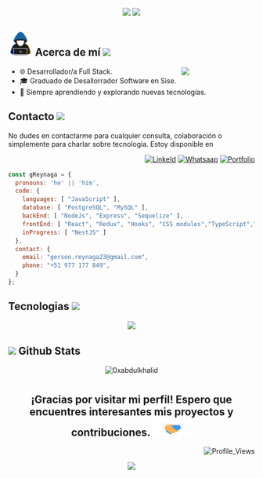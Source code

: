 <div align="center">
 
![](https://capsule-render.vercel.app/api?type=waving&color=gradient&height=100&section=header)
<a href="https://github.com/G-Reynaga"><img src="https://readme-typing-svg.herokuapp.com?color=8E28F7&pause=1000&center=true&vCenter=true&lines=Hola%2C+Bienvenido+a+mi+Github+page"></a> 
</div>

## <picture> <img src = "https://github.com/0xAbdulKhalid/0xAbdulKhalid/raw/main/assets/mdImages/about_me.gif" width = 50px></picture> Acerca de mí <img src="https://media.giphy.com/media/hvRJCLFzcasrR4ia7z/giphy.gif" width="28">

<picture> <img align="right" src="https://github.com/7oSkaaa/7oSkaaa/blob/main/Images/Right_Side.gif?raw=true" width = 150px></picture>

- 🌐 Desarrollador/a Full Stack.
- 🎓 Graduado de Desallorrador Software en Sise.
- 🌱 Siempre aprendiendo y explorando nuevas tecnologías.

## Contacto <img src="https://media.giphy.com/media/0ZPkxtbBrLvpNkPu1v/giphy.gif" width="28">
No dudes en contactarme para cualquier consulta, colaboración o simplemente para charlar sobre tecnología. Estoy disponible en

<div align="end">

[![LinkeId](https://img.shields.io/badge/Linkedin-blue?logo=linkedin)](https://www.linkedin.com/in/gerson-reynaga/)
[![Whatsaap](https://img.shields.io/badge/Whatsapp-dark?logo=whatsapp&logoColor=white)](https://wa.me/51977177849)
[![Portfolio](https://img.shields.io/badge/Portfolio-gray?logo=github)](https://gerson-reynaga.vercel.app/)
</div>

```js
const gReynaga = {
  pronouns: 'he' || 'him',
  code: {
    languages: [ "JavaScript" ],
    database: [ "PostgreSQL", "MySQL" ],
    backEnd: [ "NodeJs", "Express", "Sequelize" ],
    frontEnd: [ "React", "Redux", "Hooks", "CSS modules","TypeScript","NextJS" ],
    inProgress: [ "NestJS" ]
  },
  contact: {
    email: "gerson.reynaga23@gmail.com",
    phone: "+51 977 177 849",
  }
};
```
## Tecnologias <img src = "https://media2.giphy.com/media/QssGEmpkyEOhBCb7e1/giphy.gif?cid=ecf05e47a0n3gi1bfqntqmob8g9aid1oyj2wr3ds3mg700bl&rid=giphy.gif" width="35">
<div align="center">

<img src="https://skillicons.dev/icons?i=git,bootstrap,css,express,github,html,java,js,md,materialui,mysql,nextjs,nodejs,postman,py,react,redux,tailwind,ts,vscode&perline=14" />
</div>

## <img src="https://media.giphy.com/media/iY8CRBdQXODJSCERIr/giphy.gif" width="35"> Github Stats

<div align="center">
<img src="https://github-readme-stats.vercel.app/api/top-langs?username=G-Reynaga&show_icons=true&locale=es&layout=compact&line_height=20&title_color=7A7ADB&icon_color=2234AE&text_color=D3D3D3&bg_color=0,000000,130F40" width="375"  alt="0xabdulkhalid"/>
</div>

#
<div align="center">
 <h2>¡Gracias por visitar mi perfil! Espero que encuentres interesantes mis proyectos y contribuciones. <img src="https://github.com/0xAbdulKhalid/0xAbdulKhalid/raw/main/assets/mdImages/handshake.gif" width ="80"> </h2>
</div>

<div align="end">
  
![Profile_Views](https://komarev.com/ghpvc/?username=G-Reynaga&style=flat&label=Visitors+Count&color=brightgreen)
</div>

<div align="center">
 
![](https://capsule-render.vercel.app/api?type=waving&color=gradient&height=100&section=footer)
</div>

